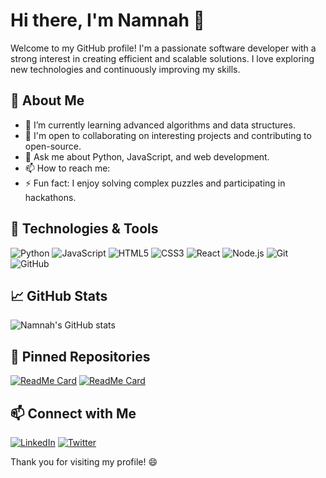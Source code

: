 # Hi there, I'm Namnah 👋

Welcome to my GitHub profile! I'm a passionate software developer with a strong interest in creating efficient and scalable solutions. I love exploring new technologies and continuously improving my skills.

## 🚀 About Me

- 🌱 I’m currently learning advanced algorithms and data structures.
- 💼 I'm open to collaborating on interesting projects and contributing to open-source.
- 💬 Ask me about Python, JavaScript, and web development.
- 📫 How to reach me: 
- ⚡ Fun fact: I enjoy solving complex puzzles and participating in hackathons.

## 🔧 Technologies & Tools

![Python](https://img.shields.io/badge/-Python-3776AB?style=flat-square&logo=python&logoColor=white)
![JavaScript](https://img.shields.io/badge/-JavaScript-F7DF1E?style=flat-square&logo=javascript&logoColor=black)
![HTML5](https://img.shields.io/badge/-HTML5-E34F26?style=flat-square&logo=html5&logoColor=white)
![CSS3](https://img.shields.io/badge/-CSS3-1572B6?style=flat-square&logo=css3&logoColor=white)
![React](https://img.shields.io/badge/-React-61DAFB?style=flat-square&logo=react&logoColor=black)
![Node.js](https://img.shields.io/badge/-Node.js-339933?style=flat-square&logo=node.js&logoColor=white)
![Git](https://img.shields.io/badge/-Git-F05032?style=flat-square&logo=git&logoColor=white)
![GitHub](https://img.shields.io/badge/-GitHub-181717?style=flat-square&logo=github&logoColor=white)

## 📈 GitHub Stats

![Namnah's GitHub stats](https://github-readme-stats.vercel.app/api?username=namnah&show_icons=true&theme=radical)

## 📌 Pinned Repositories

[![ReadMe Card](https://github-readme-stats.vercel.app/api/pin/?username=namnah&repo=awesome-project&theme=radical)](https://github.com/namnah/awesome-project)
[![ReadMe Card](https://github-readme-stats.vercel.app/api/pin/?username=namnah&repo=another-cool-project&theme=radical)](https://github.com/namnah/another-cool-project)

## 📫 Connect with Me

[![LinkedIn](https://img.shields.io/badge/-LinkedIn-0077B5?style=flat-square&logo=linkedin&logoColor=white)](https://www.linkedin.com/in/namnah)
[![Twitter](https://img.shields.io/badge/-Twitter-1DA1F2?style=flat-square&logo=twitter&logoColor=white)](https://twitter.com/namnah)

Thank you for visiting my profile! 😄
